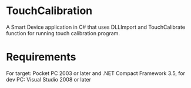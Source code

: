 # TouchCalibration
A Smart Device application in C# that uses DLLImport and TouchCalibrate function for running touch calibration program.
# Requirements
For target: Pocket PC 2003 or later and .NET Compact Framework 3.5, for dev PC: Visual Studio 2008 or later
